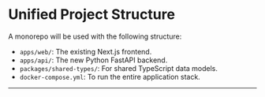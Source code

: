 # Unified Project Structure

A monorepo will be used with the following structure:
* `apps/web/`: The existing Next.js frontend.
* `apps/api/`: The new Python FastAPI backend.
* `packages/shared-types/`: For shared TypeScript data models.
* `docker-compose.yml`: To run the entire application stack.

---
